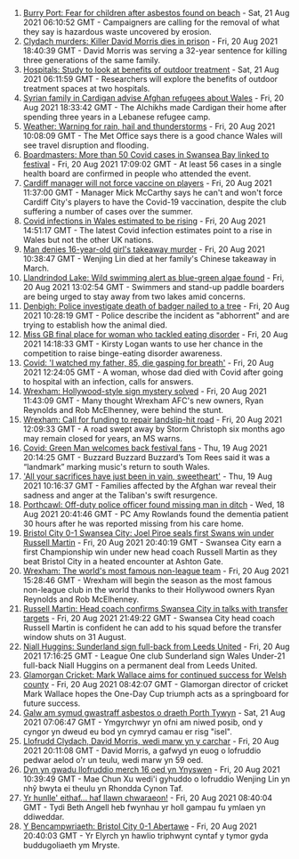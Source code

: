 1. [Burry Port: Fear for children after asbestos found on beach](https://www.bbc.co.uk/news/uk-wales-58144670) - Sat, 21 Aug 2021 06:10:52 GMT - Campaigners are calling for the removal of what they say is hazardous waste uncovered by erosion.
2. [Clydach murders: Killer David Morris dies in prison](https://www.bbc.co.uk/news/uk-wales-58285620) - Fri, 20 Aug 2021 18:40:39 GMT - David Morris was serving a 32-year sentence for killing three generations of the same family.
3. [Hospitals: Study to look at benefits of outdoor treatment](https://www.bbc.co.uk/news/uk-wales-58281012) - Sat, 21 Aug 2021 06:11:59 GMT - Researchers will explore the benefits of outdoor treatment spaces at two hospitals.
4. [Syrian family in Cardigan advise Afghan refugees about Wales](https://www.bbc.co.uk/news/uk-wales-58285615) - Fri, 20 Aug 2021 18:33:42 GMT - The Alchikhs made Cardigan their home after spending three years in a Lebanese refugee camp.
5. [Weather: Warning for rain, hail and thunderstorms](https://www.bbc.co.uk/news/uk-wales-58279099) - Fri, 20 Aug 2021 10:08:09 GMT - The Met Office says there is a good chance Wales will see travel disruption and flooding.
6. [Boardmasters: More than 50 Covid cases in Swansea Bay linked to festival](https://www.bbc.co.uk/news/uk-wales-58275495) - Fri, 20 Aug 2021 17:09:02 GMT - At least 56 cases in a single health board are confirmed in people who attended the event.
7. [Cardiff manager will not force vaccine on players](https://www.bbc.co.uk/sport/football/58279616) - Fri, 20 Aug 2021 11:37:00 GMT - Manager Mick McCarthy says he can't and won't force Cardiff City's players to have the Covid-19 vaccination, despite the club suffering a number of cases over the summer.
8. [Covid infections in Wales estimated to be rising](https://www.bbc.co.uk/news/uk-wales-58280710) - Fri, 20 Aug 2021 14:51:17 GMT - The latest Covid infection estimates point to a rise in Wales but not the other UK nations.
9. [Man denies 16-year-old girl's takeaway murder](https://www.bbc.co.uk/news/uk-wales-58278348) - Fri, 20 Aug 2021 10:38:47 GMT - Wenjing Lin died at her family's Chinese takeaway in March.
10. [Llandrindod Lake: Wild swimming alert as blue-green algae found](https://www.bbc.co.uk/news/uk-wales-58278354) - Fri, 20 Aug 2021 13:02:54 GMT - Swimmers and stand-up paddle boarders are being urged to stay away from two lakes amid concerns.
11. [Denbigh: Police investigate death of badger nailed to a tree](https://www.bbc.co.uk/news/uk-wales-58281232) - Fri, 20 Aug 2021 10:28:19 GMT - Police describe the incident as "abhorrent" and are trying to establish how the animal died.
12. [Miss GB final place for woman who tackled eating disorder](https://www.bbc.co.uk/news/uk-wales-58281235) - Fri, 20 Aug 2021 14:18:33 GMT - Kirsty Logan wants to use her chance in the competition to raise binge-eating disorder awareness.
13. [Covid: 'I watched my father, 85, die gasping for breath'](https://www.bbc.co.uk/news/uk-wales-58278351) - Fri, 20 Aug 2021 12:24:05 GMT - A woman, whose dad died with Covid after going to hospital with an infection, calls for answers.
14. [Wrexham: Hollywood-style sign mystery solved](https://www.bbc.co.uk/news/uk-wales-58281233) - Fri, 20 Aug 2021 11:43:09 GMT - Many thought Wrexham AFC's new owners, Ryan Reynolds and Rob McElhenney, were behind the stunt.
15. [Wrexham: Call for funding to repair landslip-hit road](https://www.bbc.co.uk/news/uk-wales-58275493) - Fri, 20 Aug 2021 12:09:33 GMT - A road swept away by Storm Christoph six months ago may remain closed for years, an MS warns.
16. [Covid: Green Man welcomes back festival fans](https://www.bbc.co.uk/news/uk-wales-58275958) - Thu, 19 Aug 2021 20:14:25 GMT - Buzzard Buzzard Buzzard’s Tom Rees said it was a “landmark” marking music's return to south Wales.
17. ['All your sacrifices have just been in vain, sweetheart'](https://www.bbc.co.uk/news/uk-58267755) - Thu, 19 Aug 2021 10:16:37 GMT - Families affected by the Afghan war reveal their sadness and anger at the Taliban's swift resurgence.
18. [Porthcawl: Off-duty police officer found missing man in ditch](https://www.bbc.co.uk/news/uk-wales-58262831) - Wed, 18 Aug 2021 20:41:46 GMT - PC Amy Rowlands found the dementia patient 30 hours after he was reported missing from his care home.
19. [Bristol City 0-1 Swansea City: Joel Piroe seals first Swans win under Russell Martin](https://www.bbc.co.uk/sport/football/58196357) - Fri, 20 Aug 2021 20:40:19 GMT - Swansea City earn a first Championship win under new head coach Russell Martin as they beat Bristol City in a heated encounter at Ashton Gate.
20. [Wrexham: The world's most famous non-league team](https://www.bbc.co.uk/sport/football/58232725) - Fri, 20 Aug 2021 15:28:46 GMT - Wrexham will begin the season as the most famous non-league club in the world thanks to their Hollywood owners Ryan Reynolds and Rob McElhenney.
21. [Russell Martin: Head coach confirms Swansea City in talks with transfer targets](https://www.bbc.co.uk/sport/football/58288405) - Fri, 20 Aug 2021 21:49:22 GMT - Swansea City head coach Russell Martin is confident he can add to his squad before the transfer window shuts on 31 August.
22. [Niall Huggins: Sunderland sign full-back from Leeds United](https://www.bbc.co.uk/sport/football/58286991) - Fri, 20 Aug 2021 17:16:25 GMT - League One club Sunderland sign Wales Under-21 full-back Niall Huggins on a permanent deal from Leeds United.
23. [Glamorgan Cricket: Mark Wallace aims for continued success for Welsh county](https://www.bbc.co.uk/sport/cricket/58279610) - Fri, 20 Aug 2021 08:42:07 GMT - Glamorgan director of cricket Mark Wallace hopes the One-Day Cup triumph acts as a springboard for future success.
24. [Galw am symud gwastraff asbestos o draeth Porth Tywyn](https://www.bbc.co.uk/newyddion/58280824) - Sat, 21 Aug 2021 07:06:47 GMT - Ymgyrchwyr yn ofni am niwed posib, ond y cyngor yn dweud eu bod yn cymryd camau er risg "isel".
25. [Llofrudd Clydach, David Morris, wedi marw yn y carchar](https://www.bbc.co.uk/newyddion/58268290) - Fri, 20 Aug 2021 20:11:08 GMT - David Morris, a gafwyd yn euog o lofruddio pedwar aelod o'r un teulu, wedi marw yn 59 oed.
26. [Dyn yn gwadu llofruddio merch 16 oed yn Ynyswen](https://www.bbc.co.uk/newyddion/58281393) - Fri, 20 Aug 2021 10:39:49 GMT - Mae Chun Xu wedi'i gyhuddo o lofruddio Wenjing Lin yn nhŷ bwyta ei theulu yn Rhondda Cynon Taf.
27. [Yr hunlle' eithaf... haf llawn chwaraeon!](https://www.bbc.co.uk/newyddion/58187206) - Fri, 20 Aug 2021 08:40:04 GMT - Tydi Beth Angell heb fwynhau yr holl gampau fu ymlaen yn ddiweddar.
28. [Y Bencampwriaeth: Bristol City 0-1 Abertawe](https://www.bbc.co.uk/newyddion/58287366) - Fri, 20 Aug 2021 20:40:03 GMT - Yr Elyrch yn hawlio triphwynt cyntaf y tymor gyda buddugoliaeth ym Mryste.
